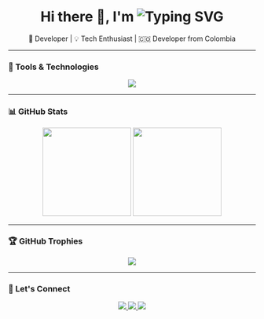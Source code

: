 <!-- Profile Header -->
<h1 align="center">
  Hi there 👋, I'm 
  <img src="https://readme-typing-svg.herokuapp.com?font=Fira+Code&size=36&pause=1000&center=true&vCenter=true&width=300&lines=SirRiuz" alt="Typing SVG" />
</h1>

<p align="center">
  🚀 Developer | 💡 Tech Enthusiast | 🇨🇴 Developer from Colombia  
</p>

---

### 🔧 Tools & Technologies

<p align="center">
  <img src="https://skillicons.dev/icons?i=js,ts,react,python,django,fastapi,postgres,sqlite,githubactions,docker,vscode" />
</p>

---

### 📊 GitHub Stats

<p align="center">
  <img src="https://github-readme-stats.vercel.app/api?username=SirRiuz&show_icons=true&theme=github_dark" height="180" />
  <img src="https://github-readme-stats.vercel.app/api/top-langs/?username=SirRiuz&layout=compact&theme=github_dark" height="180" />
</p>

---

### 🏆 GitHub Trophies

<p align="center">
  <img src="https://github-profile-trophy.vercel.app/?username=SirRiuz&theme=onedark&no-frame=true&title=Stars,Commits,Followers,Repositories,Issues" />
</p>

---

### 🔗 Let's Connect

<p align="center">
  <a href="https://www.soyteo.co/" target="_blank">
    <img src="https://img.shields.io/badge/Website-121212?style=for-the-badge&logo=google-chrome&logoColor=white" />
  </a>
  <a href="https://www.linkedin.com/in/mateojimenezp/" target="_blank">
    <img src="https://img.shields.io/badge/LinkedIn-0A66C2?style=for-the-badge&logo=linkedin&logoColor=white" />
  </a>
  <a href="https://github.com/SirRiuz" target="_blank">
    <img src="https://img.shields.io/badge/GitHub-181717?style=for-the-badge&logo=github&logoColor=white" />
  </a>
</p>
